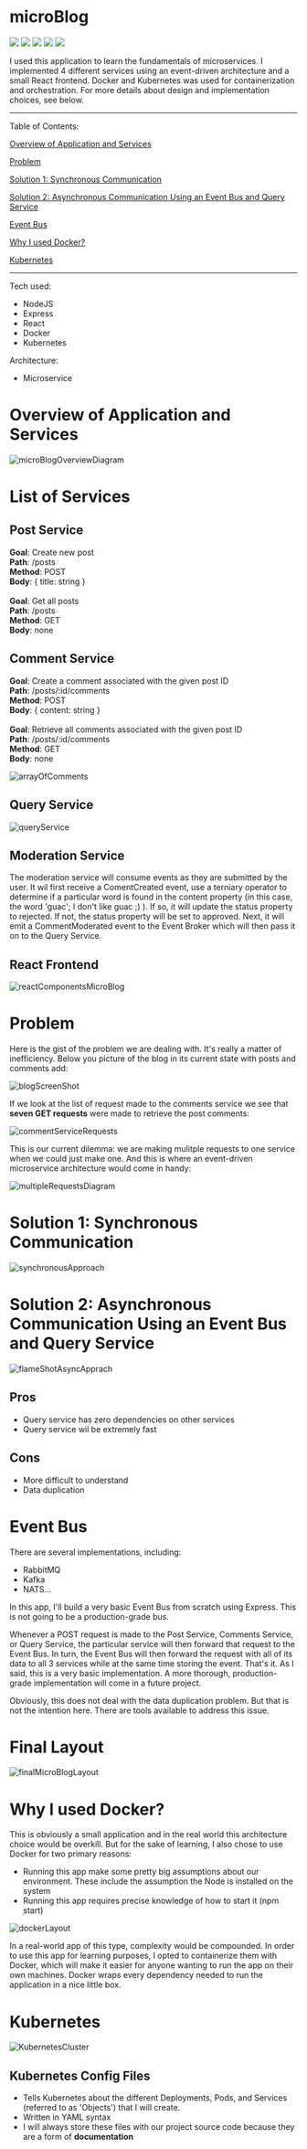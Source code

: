 # microBlog

![](https://img.shields.io/badge/API-REST-informational?style=flat&logo=<jose>&logoColor=white&color=99ffff)
![](https://img.shields.io/badge/architecture-eventDriven-informational?style=flat&logo=<jose>&logoColor=white&color=99ffff)
![](https://img.shields.io/badge/architecture-microservice-informational?style=flat&logo=<jose>&logoColor=white&color=99ffff)
![](https://img.shields.io/badge/containers-docker-informational?style=flat&logo=<jose>&logoColor=white&color=99ffff)
![](https://img.shields.io/badge/orchestration-kubernetes-informational?style=flat&logo=<jose>&logoColor=white&color=99ffff)

I used this application to learn the fundamentals of microservices. I implemented 4 different services using an event-driven architecture and a small React frontend. Docker and Kubernetes was used for containerization and orchestration. For more details about design and implementation choices, see below.

---

Table of Contents:

[Overview of Application and Services](#overview)

[Problem](#problem)

[Solution 1: Synchronous Communication](#solution1)

[Solution 2: Asynchronous Communication Using an Event Bus and Query Service](#solution2)

[Event Bus](#eventBus)

[Why I used Docker?](#docker)

[Kubernetes](#kubernetes)

---

Tech used:

-   NodeJS
-   Express
-   React
-   Docker
-   Kubernetes

Architecture:

-   Microservice

# Overview of Application and Services <a name="overview"></a>

![microBlogOverviewDiagram](https://user-images.githubusercontent.com/50179896/126586144-415f1776-62e6-41c2-966a-534d464d48ec.png)

# List of Services

## Post Service

**Goal**: Create new post\
**Path**: /posts\
**Method**: POST\
**Body**: { title: string }\
\
**Goal**: Get all posts\
**Path**: /posts\
**Method**: GET\
**Body**: none

## Comment Service

**Goal**: Create a comment associated with the given post ID\
**Path**: /posts/:id/comments\
**Method**: POST\
**Body**: { content: string }\
\
**Goal**: Retrieve all comments associated with the given post ID\
**Path**: /posts/:id/comments\
**Method**: GET\
**Body**: none

![arrayOfComments](https://user-images.githubusercontent.com/50179896/126585550-992e07e7-a6e9-4c23-bbbe-cc328e89c47a.png)

## Query Service

![queryService](https://user-images.githubusercontent.com/50179896/127032734-e0372fb1-cd46-4c71-9db9-22a32c8c469d.png)

## Moderation Service

The moderation service will consume events as they are submitted by the user. It wil first receive a ComentCreated event, use a terniary operator to determine if a particular word is found in the content property (in this case, the word 'guac'; I don't like guac ;) ). If so, it will update the status property to rejected. If not, the status property will be set to approved. Next, it will emit a CommentModerated event to the Event Broker which will then pass it on to the Query Service.

## React Frontend

![reactComponentsMicroBlog](https://user-images.githubusercontent.com/50179896/126728957-e692f82e-d803-4665-afa1-bdc9da390d16.png)

# Problem <a name="problem"></a>

Here is the gist of the problem we are dealing with. It's really a matter of inefficiency. Below you picture of the blog in its current state with posts and comments add:

![blogScreenShot](https://user-images.githubusercontent.com/50179896/126859009-139e362c-c67e-4c2b-8762-125701ad7d89.png)

If we look at the list of request made to the comments service we see that **seven GET requests** were made to retrieve the post comments:

![commentServiceRequests](https://user-images.githubusercontent.com/50179896/126859012-b628a0a7-49e8-4d57-a96b-83835260644a.png)

This is our current dilemma: we are making mulitple requests to one service when we could just make one. And this is where an event-driven microservice architecture would come in handy:

![multipleRequestsDiagram](https://user-images.githubusercontent.com/50179896/126859014-4bfd86ed-88ac-480c-86d0-4c98740faf07.png)

# Solution 1: Synchronous Communication <a name="solution1"></a>

![synchronousApproach](https://user-images.githubusercontent.com/50179896/126860737-c3746487-ace7-4cc0-a4d0-b5d2b0999051.png)

# Solution 2: Asynchronous Communication Using an Event Bus and Query Service <a name="solution2"></a>

![flameShotAsyncApprach](https://user-images.githubusercontent.com/50179896/126861569-96516526-45ba-4799-9dbb-ade0e15435cb.png)

## Pros

-   Query service has zero dependencies on other services
-   Query service wil be extremely fast

## Cons

-   More difficult to understand
-   Data duplication

# Event Bus <a name="eventBus"></a>

There are several implementations, including:

-   RabbitMQ
-   Kafka
-   NATS...

In this app, I'll build a very basic Event Bus from scratch using Express. This is not going to be a production-grade bus.

Whenever a POST request is made to the Post Service, Comments Service, or Query Service, the particular service will then forward that request to the Event Bus. In turn, the Event Bus will then forward the request with all of its data to all 3 services while at the same time storing the event. That's it. As I said, this is a very basic implementation. A more thorough, production-grade implementation will come in a future project.

Obviously, this does not deal with the data duplication problem. But that is not the intention here. There are tools available to address this issue.

# Final Layout

![finalMicroBlogLayout](https://user-images.githubusercontent.com/50179896/126918427-fed3c5e4-6052-41c0-95a3-b03b77fd0842.png)

# Why I used Docker? <a name="docker"></a>

This is obviously a small application and in the real world this architecture choice would be overkill. But for the sake of learning, I also chose to use Docker for two primary reasons:

-   Running this app make some pretty big assumptions about our environment. These include the assumption the Node is installed on the system
-   Running this app requires precise knowledge of how to start it (npm start)

![dockerLayout](https://user-images.githubusercontent.com/50179896/127038956-1fde00c7-2266-4f7c-a103-414a2368ba9b.png)

In a real-world app of this type, complexity would be compounded. In order to use this app for learning purposes, I opted to containerize them with Docker, which will make it easier for anyone wanting to run the app on their own machines. Docker wraps every dependency needed to run the application in a nice little box.

# Kubernetes <a name="kubernetes"></a>

![KubernetesCluster](https://user-images.githubusercontent.com/50179896/127077102-1bb74b4b-334b-4512-b530-6b9669ce7b9a.png)

## Kubernetes Config Files

-   Tells Kubernetes about the different Deployments, Pods, and Services (referred to as 'Objects') that I will create.
-   Written in YAML syntax
-   I will always store these files with our project source code because they are a form of **documentation**
